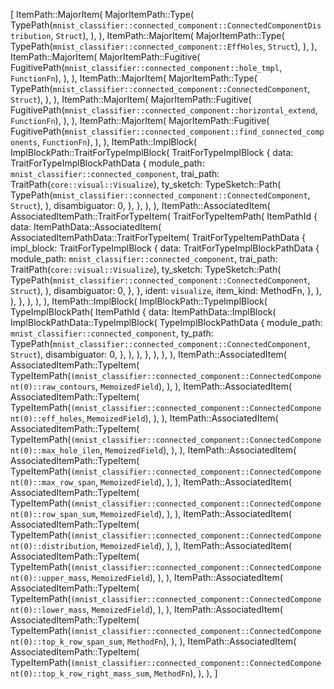 [
    ItemPath::MajorItem(
        MajorItemPath::Type(
            TypePath(`mnist_classifier::connected_component::ConnectedComponentDistribution`, `Struct`),
        ),
    ),
    ItemPath::MajorItem(
        MajorItemPath::Type(
            TypePath(`mnist_classifier::connected_component::EffHoles`, `Struct`),
        ),
    ),
    ItemPath::MajorItem(
        MajorItemPath::Fugitive(
            FugitivePath(`mnist_classifier::connected_component::hole_tmpl`, `FunctionFn`),
        ),
    ),
    ItemPath::MajorItem(
        MajorItemPath::Type(
            TypePath(`mnist_classifier::connected_component::ConnectedComponent`, `Struct`),
        ),
    ),
    ItemPath::MajorItem(
        MajorItemPath::Fugitive(
            FugitivePath(`mnist_classifier::connected_component::horizontal_extend`, `FunctionFn`),
        ),
    ),
    ItemPath::MajorItem(
        MajorItemPath::Fugitive(
            FugitivePath(`mnist_classifier::connected_component::find_connected_components`, `FunctionFn`),
        ),
    ),
    ItemPath::ImplBlock(
        ImplBlockPath::TraitForTypeImplBlock(
            TraitForTypeImplBlock {
                data: TraitForTypeImplBlockPathData {
                    module_path: `mnist_classifier::connected_component`,
                    trai_path: TraitPath(`core::visual::Visualize`),
                    ty_sketch: TypeSketch::Path(
                        TypePath(`mnist_classifier::connected_component::ConnectedComponent`, `Struct`),
                    ),
                    disambiguator: 0,
                },
            },
        ),
    ),
    ItemPath::AssociatedItem(
        AssociatedItemPath::TraitForTypeItem(
            TraitForTypeItemPath(
                ItemPathId {
                    data: ItemPathData::AssociatedItem(
                        AssociatedItemPathData::TraitForTypeItem(
                            TraitForTypeItemPathData {
                                impl_block: TraitForTypeImplBlock {
                                    data: TraitForTypeImplBlockPathData {
                                        module_path: `mnist_classifier::connected_component`,
                                        trai_path: TraitPath(`core::visual::Visualize`),
                                        ty_sketch: TypeSketch::Path(
                                            TypePath(`mnist_classifier::connected_component::ConnectedComponent`, `Struct`),
                                        ),
                                        disambiguator: 0,
                                    },
                                },
                                ident: `visualize`,
                                item_kind: MethodFn,
                            },
                        ),
                    ),
                },
            ),
        ),
    ),
    ItemPath::ImplBlock(
        ImplBlockPath::TypeImplBlock(
            TypeImplBlockPath(
                ItemPathId {
                    data: ItemPathData::ImplBlock(
                        ImplBlockPathData::TypeImplBlock(
                            TypeImplBlockPathData {
                                module_path: `mnist_classifier::connected_component`,
                                ty_path: TypePath(`mnist_classifier::connected_component::ConnectedComponent`, `Struct`),
                                disambiguator: 0,
                            },
                        ),
                    ),
                },
            ),
        ),
    ),
    ItemPath::AssociatedItem(
        AssociatedItemPath::TypeItem(
            TypeItemPath(`(mnist_classifier::connected_component::ConnectedComponent(0)::raw_contours`, `MemoizedField`),
        ),
    ),
    ItemPath::AssociatedItem(
        AssociatedItemPath::TypeItem(
            TypeItemPath(`(mnist_classifier::connected_component::ConnectedComponent(0)::eff_holes`, `MemoizedField`),
        ),
    ),
    ItemPath::AssociatedItem(
        AssociatedItemPath::TypeItem(
            TypeItemPath(`(mnist_classifier::connected_component::ConnectedComponent(0)::max_hole_ilen`, `MemoizedField`),
        ),
    ),
    ItemPath::AssociatedItem(
        AssociatedItemPath::TypeItem(
            TypeItemPath(`(mnist_classifier::connected_component::ConnectedComponent(0)::max_row_span`, `MemoizedField`),
        ),
    ),
    ItemPath::AssociatedItem(
        AssociatedItemPath::TypeItem(
            TypeItemPath(`(mnist_classifier::connected_component::ConnectedComponent(0)::row_span_sum`, `MemoizedField`),
        ),
    ),
    ItemPath::AssociatedItem(
        AssociatedItemPath::TypeItem(
            TypeItemPath(`(mnist_classifier::connected_component::ConnectedComponent(0)::distribution`, `MemoizedField`),
        ),
    ),
    ItemPath::AssociatedItem(
        AssociatedItemPath::TypeItem(
            TypeItemPath(`(mnist_classifier::connected_component::ConnectedComponent(0)::upper_mass`, `MemoizedField`),
        ),
    ),
    ItemPath::AssociatedItem(
        AssociatedItemPath::TypeItem(
            TypeItemPath(`(mnist_classifier::connected_component::ConnectedComponent(0)::lower_mass`, `MemoizedField`),
        ),
    ),
    ItemPath::AssociatedItem(
        AssociatedItemPath::TypeItem(
            TypeItemPath(`(mnist_classifier::connected_component::ConnectedComponent(0)::top_k_row_span_sum`, `MethodFn`),
        ),
    ),
    ItemPath::AssociatedItem(
        AssociatedItemPath::TypeItem(
            TypeItemPath(`(mnist_classifier::connected_component::ConnectedComponent(0)::top_k_row_right_mass_sum`, `MethodFn`),
        ),
    ),
]